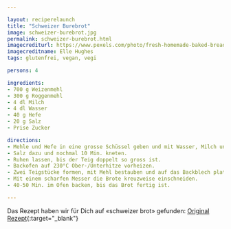 ```yaml
---

layout: reciperelaunch
title: "Schweizer Burebrot"
image: schweizer-burebrot.jpg
permalink: schweizer-burebrot.html
imagecrediturl: https://www.pexels.com/photo/fresh-homemade-baked-bread-in-baking-dish-5764074/
imagecreditname: Elle Hughes
tags: glutenfrei, vegan, vegi

persons: 4

ingredients:
- 700 g Weizenmehl
- 300 g Roggenmehl
- 4 dl Milch
- 4 dl Wasser
- 40 g Hefe
- 20 g Salz
- Prise Zucker

directions:
- Mehle und Hefe in eine grosse Schüssel geben und mit Wasser, Milch und einer Prise Zucker zu einem Teig mischen.
- Salz dazu und nochmal 10 Min. kneten.
- Ruhen lassen, bis der Teig doppelt so gross ist.
- Backofen auf 230°C Ober-/Unterhitze vorheizen.
- Zwei Teigstücke formen, mit Mehl bestauben und auf das Backblech platzieren und den Teig nochmal 5 Min. gehen zu lassen.
- Mit einem scharfen Messer die Brote kreuzweise einschneiden.
- 40-50 Min. im Ofen backen, bis das Brot fertig ist.

---
```


Das Rezept haben wir für Dich auf «schweizer brot» gefunden: [Original Rezept](
https://schweizerbrot.ch/rezept/burebrot/){:target="_blank"}